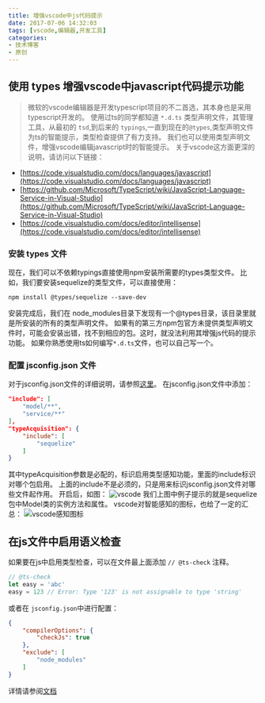 ```yaml
---
title: 增强vscode中js代码提示
date: 2017-07-06 14:32:03
tags: [vscode,编辑器,开发工具]
categories:
- 技术博客
- 原创
---
```


## 使用 types 增强vscode中javascript代码提示功能

> 微软的vscode编辑器是开发typescript项目的不二首选，其本身也是采用typescript开发的。
> 使用过ts的同学都知道 `*.d.ts` 类型声明文件，其管理工具，从最初的 `tsd`,到后来的 `typings`,一直到现在的`@types`,类型声明文件为ts的智能提示，类型检查提供了有力支持。
我们也可以使用类型声明文件，增强vscode编辑javascript时的智能提示。
关于vscode这方面更深的说明，请访问以下链接：
* [https://code.visualstudio.com/docs/languages/javascript](https://code.visualstudio.com/docs/languages/javascript)
* [https://github.com/Microsoft/TypeScript/wiki/JavaScript-Language-Service-in-Visual-Studio](https://github.com/Microsoft/TypeScript/wiki/JavaScript-Language-Service-in-Visual-Studio)
* [https://code.visualstudio.com/docs/editor/intellisense](https://code.visualstudio.com/docs/editor/intellisense)

<!-- more -->

### 安装 types 文件
现在，我们可以不依赖typings直接使用npm安装所需要的types类型文件。
比如，我们要安装sequelize的类型文件，可以直接使用：
```
npm install @types/sequelize --save-dev
```
安装完成后，我们在 node_modules目录下发现有一个@types目录，该目录里就是所安装的所有的类型声明文件。
如果有的第三方npm包官方未提供类型声明文件时，可能会安装出错，找不到相应的包。这时，就没法利用其增强js代码的提示功能。
如果你熟悉使用ts如何编写`*.d.ts`文件，也可以自己写一个。

### 配置 jsconfig.json 文件
对于jsconfig.json文件的详细说明，请参照[这里](https://code.visualstudio.com/docs/languages/javascript#_javascript-project-jsconfigjson)。
在jsconfig.json文件中添加：
```json
"include": [
    "model/**",
    "service/**"
],
"typeAcquisition": {
    "include": [
        "sequelize"
    ]
}
```
其中typeAcquisition参数是必配的，标识启用类型感知功能，里面的include标识对哪个包启用。
上面的include不是必须的，只是用来标识jsconfig.json文件对哪些文件起作用。
开启后，如图：
![vscode](/resources/pic/vscode1.png)
我们上图中例子提示的就是sequelize包中Model类的实例方法和属性。
vscode对智能感知的图标，也给了一定的汇总：
![vscode感知图标](/resources/pic/vscode2.png)

## 在js文件中启用语义检查
如果要在js中启用类型检查，可以在文件最上面添加 `// @ts-check` 注释。
```javascript
// @ts-check
let easy = 'abc'
easy = 123 // Error: Type '123' is not assignable to type 'string'
```
或者在 `jsconfig.json`中进行配置：
```json
{
    "compilerOptions": {
        "checkJs": true
    },
    "exclude": [
        "node_modules"
    ]
}
```
详情请参阅[文档](https://code.visualstudio.com/docs/languages/javascript#_type-checking-and-quick-fixes-for-javascript-files)
